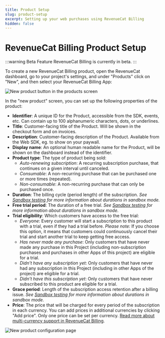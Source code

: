 ```yaml
---
title: Product Setup
slug: product-setup
excerpt: Setting up your web purchases using RevenueCat Billing
hidden: false
---
```


# RevenueCat Billing Product Setup

:::warning Beta Feature
RevenueCat Billing is currently in beta.
:::

To create a new RevenueCat Billing product, open the RevenueCat dashboard, go to your project's settings, and under "Products" click on "New", and then select your RevenueCat Billing App:

![New product button in the products screen](/images/rc-billing/new-product.png)

In the "new product" screen, you can set up the following properties of the product:

- **Identifier**: A unique ID for the Product, accessible from the SDK, events, etc. Can contain up to 100 alphanumeric characters, dots, or underlines.
- **Title**: Customer-facing title of the Product. Will be shown in the checkout form and on invoices.
- **Description**: Customer-facing description of the Product. Available from the Web SDK, eg. to show on your paywall.
- **Display name**: An optional human readable name for the Product, will be shown on the dashboard instead of the identifier.
- **Product type**: The type of product being sold:
    - *Auto-renewing subscription*: A recurring subscription purchase, that continues on a given interval until canceled.
    - *Consumable*: A non-recurring purchase that can be purchased one or more times (repeated).
    - *Non-consumable*: A non-recurring purchase that can only be purchased once.
- **Duration**: The billing cycle (period length) of the subscription. *See [Sandbox testing](/web/revenuecat-billing#renewals-in-sandbox) for more information about durations in sandbox mode.*
- **Free trial period**: The duration of a free trial. *See [Sandbox testing](/web/revenuecat-billing#renewals-in-sandbox) for more information about durations in sandbox mode.*
- **Trial eligibility**: Which customers have access to the free trial:
    - *Everyone*: Every customer will start a subscription to this product with a trial, even if they had a trial before. *Please note:* If you choose this option, it means that customers could continuously cancel their trial and start another trial to keep getting free access.
    - *Has never made any purchase*: Only customers that have never made any purchase in this Project (including non-subscription purchases and purchases in other Apps of this project) are eligible for a trial.
    - *Didn't have any subscription yet*: Only customers that have never had any subscription in this Project (including in other Apps of the project) are eligible for a trial.
    - *Didn't have this subscription yet*: Only customers that have never subscribed to this product are eligible for a trial.
- **Grace period**: Length of the subscription access retention after a billing issue. *See [Sandbox testing](/web/revenuecat-billing#renewals-in-sandbox) for more information about durations in sandbox mode.*
- **Price**: The price that will be charged for every period of the subscription in each currency. You can add prices in additional currencies by clicking "Add price". Only one price can be set per currency. [Read more about multi-currency support in RevenueCat Billing](/web/revenuecat-billing/multi-currency-support).

![New product configuration page](/images/rc-billing/new-product-configuration.png)
